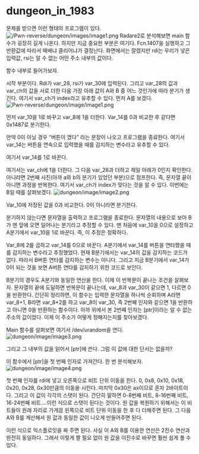 # dungeon_in_1983

문제를 받으면 이런 형태의 프로그램이 있다.
![/Pwn-reverse/dungeon/images/image1.png](image1.png)
Radare2로 분석해보면 main 함수가 굉장히 길게 나온다. 하지만 지금 중요한 부분은 여기다. Fcn.1407을 실행하고 그 반환값에 따라서 패배냐 클리어냐가 결정난다. 화면에서는 잘렸지만 rdi는 우리가 넣은 입력값, rsi는 알 수 없는 어떤 주소 내부의 값이다.

함수 내부로 들어가보자.

시작 부분이다. Rdi가 var_28, rsi가 var_30에 입력된다. 그리고 var_28의 값과 var_ch의 값을 서로 더한 다음 가장 아래 값이 A와 B 중 어느 것인가에 따라 분기가 생긴다. 여기서 var_ch가 index라고 유추할 수 있다.
먼저 A를 보겠다.
![Pwn-reverse/dungeon/image/image1.png](image1.png)

먼저 var_10을 1로 바꾸고 var_8에 1을 더한다. Var_14를 0과 비교한 후 같다면 0x1487로 분기한다.

만약 0이 아닐 경우 “버튼이 꼈다” 라는 문장이 나오고 프로그램을 종료한다. 여기서 var_14는 버튼을 연속으로 입력했을 때를 감지하는 변수라고 유추할 수 있다.

여기서 var_14를 1로 바꾼다.

여기서는 var_ch에 1을 더한다. 그 다음 var_28과 더하고 제일 아래가 0인지 확인한다. 아니라면 2번째 사진(아까 a와 b의 분기가 있었던 부분)으로 점프한다. 즉, 문자열 끝이 아니면 과정을 반복한다. 여기서 var_ch가 index가 맞다는 것을 알 수 있다.
이번에는 B일 때를 살펴보겠다.
![dungeon/image/image2.png](image2.png)

Var_10에 저장된 값을 0과 비교한다. 0이 아니라면 분기한다.

분기하지 않는다면 문자열을 출력하고 프로그램을 종료한다. 문자열의 내용으로 보아 B가 맨 앞에 오면 일어나는 분기라고 추정할 수 있다. 맨 처음에 var_10을 0으로 설정하고 A분기에서 var_10을 1로 바꾼다. 즉, 이 추정은 정확하다.

Var_8에 2를 곱하고 var_14를 0으로 바꾼다. A분기에서 var_14를 버튼을 연타했을 때를 감지하는 변수라고 추정했었다. 현재 B분기에서는 var_14의 값을 감지하는 코드가 없다. 따라서 B버튼 연타를 감지하는 변수는 아니다. 그리고 지금 B분기에서 var_14가 0이 되는 것을 보면 A버튼 연타를 감지하기 위한 코드로 보인다.

B분기의 경우도 A분기와 동일한 연산을 한다. 이제 이 반복문이 끝나는 조건을 살펴보자. 문자열의 끝에 도달하면 반복문이 끝나는데, var_8과 var_30이 같으면 1, 다르면 0을 반환한다.
간단히 정리하면, 이 함수는 입력한 문자열을 하나씩 순회하며 A라면 var_8+1, B라면 var_8*2를 하고 var_8이 var_30, 즉 2번째 인자와 같으면 1을 반환하고 아니면 0을 반환하는 함수이다.
아까 위에서 본 2번째 인자는 [ptr]이라는 알 수 없는 주소의 값이었다. 이제 이 주소가 어떻게 정해지는지를 찾아보겠다.

Main 함수를 살펴보면 여기서 /dev/urandom을 연다.
![dungeon/image/image3.png](image3.png)

그리고 그 내부의 값을 읽어서 [ptr]에 쓴다. 그럼 이 값에 대한 단서는 없을까?

이 함수에서 [ptr]을 첫 번째 인자로 가져간다. 한 번 분석해보자.
![dungeon/image/image4.png](image4.png)


첫 번째 인자를 rdi에 넣고 오른쪽으로 비트 단위 이동을 한다. 0, 0x8, 0x10, 0x18, 0x20, 0x28, 0x30만큼의 이동을 시킨다. 마지막 0x30은 ax이므로 혼자 2바이트이다. 그리고 이 값이 각각의 스탯이 된다. 간단히 말하면 0-8번째 비트, 8-16번째 비트, 16-24번째 비트….이런 식으로 스탯이 된다는 것이다. 원 값을 복원하기 위해서는 이 비트들이 원래 자리로 가게끔 왼쪽으로 비트 단위 이동을 한 후 다 더해주면 된다.
그 다음 A와 B를 계산해서 원 값과 동일한 값이 나오게 만들어주면 된다.

이런 식으로 익스플로잇을 짜 주면 된다. 사실 이 A와 B를 이용한 연산은 2진수 연산과 완전히 동일하다. 그래서 이렇게 짤 필요 없이 원 값을 이진수로 바꾸면 훨씬 쉽게 풀 수 있다.
